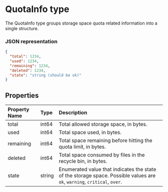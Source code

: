 ﻿# QuotaInfo type

The QuotaInfo type groups storage space quota related information
into a single structure.

### JSON representation

<!-- { "blockType": "resource", "@odata.type": "oneDrive.quota" } -->
```json
{
  "total": 1234,
  "used": 1234,
  "remaining": 1234,
  "deleted": 1234,
  "state": "string (should be ok)"
}
```

## Properties

| Property Name | Type   | Description                                                                                                              |
|:--------------|:-------|:-------------------------------------------------------------------------------------------------------------------------|
| total         | int64  | Total allowed storage space, in bytes.                                                                                   |
| used          | int64  | Total space used, in bytes.                                                                                              |
| remaining     | int64  | Total space remaining before hitting the quota limit, in bytes.                                                          |
| deleted       | int64  | Total space consumed by files in the recycle bin, in bytes.                                                              |
| state         | string | Enumerated value that indicates the state of the storage space. Possible values are `ok`, `warning`, `critical`, `over`. |
